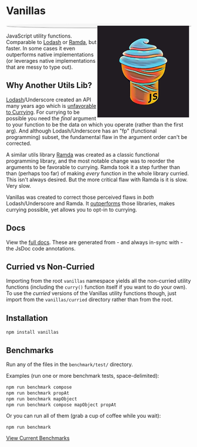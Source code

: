 # Vanillas

<p
  style="display: block; padding: 0; border-radius: 50%; border: 5px solid whitesmoke; box-shadow: 1px 1px 2px lightgray inset, 1px 1px 2px gray;"
>
    <img
      src="https://raw.githubusercontent.com/arizonatribe/vanillas/master/media/logo_sunset.png"
      alt="Vanillas JS"
      width="250"
      height="250"
      align="right"
    />
</p>

JavaScript utility functions. Comparable to [Lodash](https://lodash.com) or [Ramda](https://ramdajs.com), but faster. In some cases it even outperforms native implementations (or leverages native implementations that are messy to type out).

## Why Another Utils Lib?

[Lodash](https://lodash.com)/Underscore created an API many years ago which is [unfavorable to Currying](https://www.youtube.com/watch?v=m3svKOdZijA). For currying to be possible you need the _final_ argument to your function to be the data on which you operate (rather than the first arg). And although Lodash/Underscore has an "fp" (functional programming) subset, the fundamental flaw in the argument order can't be corrected.

A similar utils library [Ramda](https://ramdajs.com) was created as a classic functional programming library, and the most notable change was to reorder the arguments to be favorable to currying. Ramda took it a step further than than (perhaps too far) of making _every_ function in the whole library curried. This isn't always desired. But the more critical flaw with Ramda is it is slow. Very slow.

Vanillas was created to correct those perceived flaws in _both_ Lodash/Underscore and Ramda. It [outperforms](https://github.com/arizonatribe/vanillas/blob/master/BENCHMARKS.md) those libraries, makes currying possible, yet allows you to opt-in to currying.

## Docs

View the [full docs](https://arizonatribe.github.io/vanillas/). These are generated from - and always in-sync with - the JsDoc code annotations.

## Curried vs Non-Curried

Importing from the root `vanillas` namespace yields all the non-curried utility functions (including the `curry()` function itself if you want to do your own). To use the _curried_ versions of the Vanillas utility functions though, just import from the `vanillas/curried` directory rather than from the root.

## Installation

```
npm install vanillas
```

## Benchmarks

Run any of the files in the `benchmark/test/` directory.

Examples (run one or more benchmark tests, space-delimited):
```
npm run benchmark compose
npm run benchmark propAt
npm run benchmark mapObject
npm run benchmark compose mapObject propAt
```

Or you can run all of them (grab a cup of coffee while you wait):

```
npm run benchmark
```

[View Current Benchmarks](https://github.com/arizonatribe/vanillas/blob/master/BENCHMARKS.md)
